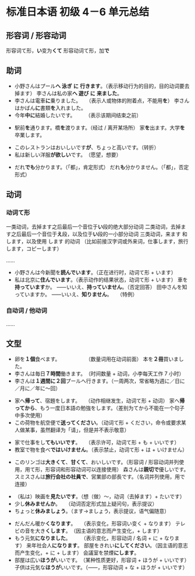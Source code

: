 # 标准日本语 初级 4－6 单元总结

<link href="/notes/static/jp.css" rel="stylesheet">

## 形容词 / 形容动词

形容词<span class="jp">て</span>形，<b class="jp">い</b>变为<b class="jp">くて</b>
形容动词<span class="jp">て</span>形，加<b class="jp">で</b>

## 助词

- <span class="jp">小野さんはプール<b>へ 泳ぎ</b> <b class="green">に</b> <b>行きます</b>。</span>（表示移动行为的目的，目的动词要去掉<span class="jp">ます</span>）
  <span class="jp">李さんは私の家<b>へ 遊び</b> <b class="green">に</b> <b>来ました</b>。</span>
- <span class="jp">李さんは電車<b class="green">に</b>乗りました。</span>　　（表示人或物体的附着点，不能用<b class="jp">を</b>）
  <span class="jp">李さんはかばん<b class="green">に</b>書類<b>を</b>入れました。</span>
- <span class="jp">今年<b>中</b><b class="green">に</b>結婚したいです。</span>　　　（表示该期间结束之前）

<!--  -->

- <span class="jp">駅前<b class="green">を</b>通ります。橋<b class="green">を</b>渡ります。</span>（经过 / 离开某场所）
  <span class="jp">家<b class="green">を</b>出ます。大学<b class="green">を</b>卒業します。</span>

<!--  -->

- <span class="jp">このレストランはおいしいです<b class="green">が</b>、ちょっと高いです。</span>（转折）
- <span class="jp">私は新しい洋服<b class="green">が</b><b>欲しい</b>です。</span>　（愿望，想要）

<!--  -->

- <span class="jp">だれ<b class="green">でも</b>分かります。</span>（「都」，肯定形式）
  <span class="jp">だれ<b class="green">も</b>分かりません。</span>（「都」，否定形式）

## 动词

### 动词<span class="jp">て</span>形

<!-- TODO 专业的语法是什么 -->

一类动词，去掉<span class="jp">ます</span>之后最后一个音位于<b class="jp">い</b>段的绝大部分动词
二类动词，去掉<span class="jp">ます</span>之后最后一个音位于<b class="jp">え</b>段，以及位于<b class="jp">い</b>段的一小部分动词
三类动词，<span class="jp">来ます</span> 和 <span class="jp">します</span>，以及使用 <span class="jp">します</span> 的动词
（比如前接汉字词或外来词，<span class="jp">仕事します</span>，<span class="jp">旅行します</span>，<span class="jp">コピーします</span>）

……

- <span class="jp">小野さんは今新聞を<b>読んでいます</b>。</span>（正在进行时，动词<span class="jp">て</span>形 + <span class="jp">います</span>）
- <span class="jp">私は北京に<b>住んでいます</b>。</span>（表示动作的结果状态，动词<span class="jp">て</span>形 + <span class="jp">います</span>）
  <span class="jp">車を<b>持っています</b>か。</span>
  <span class="jp">⸺いいえ、<b>持っていません</b>。</span>（否定回答）
  <span class="jp">田中さんを知っていますか。</span>
  <span class="jp">⸺いいえ、<b>知りません</b>。</span>　　（特例）

### 自动词 / 他动词

……

## 文型

- <span class="jp">卵を<b>１個</b>食べます。</span>　　　　　　（数量词用在动词前面）
  <span class="jp">本を<b>２冊</b>買いました。</span>
- <span class="jp">李さんは毎日<b>７時間</b>働きます。</span>　（时间数量 + 动词，小李每天工作 7 小时）
- <span class="jp">李さんは<b>１週間に２回</b>プールへ行きます。</span>（一周两次，常省略为<span class="jp">週に／日に／月に／年に～回</span>）

<!--  -->

- <span class="jp">家へ<b>帰って</b>、宿題をします。</span>　　（动作相继发生，动词<span class="jp">て</span>形 + 动词）
  <span class="jp">家へ<b>帰ってから</b>、もう一度日本語の勉強をします。</span>（差别为<span class="jp">てから</span>不能在一个句子中多次使用）
- <span class="jp">この荷物を航空便で<b>送ってください</b>。</span>（动词<span class="jp">て</span>形 + <span class="jp">ください</span>，命令或要求某人做某事，虽然翻译为「请」，但是并不表示敬意）

<!--  -->

- <span class="jp">家で仕事をし<b>てもいいです</b>。</span>　　（表示许可，动词<span class="jp">て</span>形 + <span class="jp">も</span> + <span class="jp">いいです</span>）
- <span class="jp">教室で物を食べ<b>ではいけません</b>。</span>（表示禁止，动词<span class="jp">て</span>形 + <span class="jp">は</span> + <span class="jp">いけません</span>）

<!--  -->

- <span class="jp">このリンゴは<b>大きくて</b>、<b>甘くて</b>、おいしいです。</span>（形容词 / 形容动词并列使用，用<span class="jp">て</span>形，形容词和形容动词可以连接使用）
  <span class="jp">森さんは<b>親切で</b>優しいです。</span>
  <span class="jp">スミスさんは<b>旅行会社の社員で</b>、営業部の部長です。</span>（名词并列使用，用<span class="jp">で</span>连接）

<!--  -->

- <span class="jp">（私は）映画を<b>見たいです</b>。</span>（想（做）～，动词（去掉<span class="jp">ます</span>）+ <span class="jp">たいです</span>）
- <span class="jp">少し<b>休みませんか</b>。</span>　　（动词否定形式加上疑问句，表示提议）
- <span class="jp">ちょっと<b>休みましょう</b>。</span>（<span class="jp">ます</span>→<span class="jp">ましょう</span>，表示提议，语气偏随意）

<!--  -->

- <span class="jp">だんだん暖か<b>くなります</b>。</span>　　（表示变化，形容词<span class="jp">い</span>变<span class="jp">く</span> + <span class="jp">なります</span>）
  <span class="jp">テレビの音を大き<b>くします</b>。</span>　（因主语的意志而产生变化，+ <span class="jp">します</span>）
- <span class="jp">もう元気<b>になりました</b>。</span>　　　（表示变化，形容动词 / 名词 + <span class="jp">に</span> + <span class="jp">なります</span>）
  <span class="jp">来年社会人<b>になります</b>。</span>
  <span class="jp">部屋をきれい<b>にしてください</b>。</span>（因主语的意志而产生变化，+ <span class="jp">に</span> + <span class="jp">します</span>）
  <span class="jp">会議室を禁煙<b>にします</b>。</span>
- <span class="jp">部屋は広い<b>ほうが</b>いいです。</span>　（某种性质更好，形容词 + <span class="jp">ほうが</span> + <span class="jp">いいです</span>）
  <span class="jp">子供は元気な<b>ほうが</b>いいです。</span>（⸺，形容动词 + <span class="jp">な</span> + <span class="jp">ほうが</span> + <span class="jp">いいです</span>）

